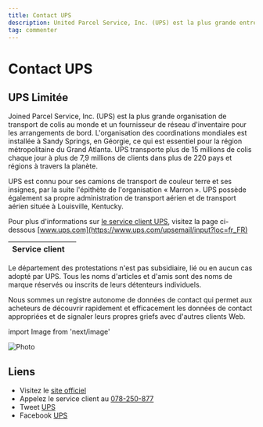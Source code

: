 ```yaml
---
title: Contact UPS
description: United Parcel Service, Inc. (UPS) est la plus grande entreprise..
tag: commenter
---
```


# Contact UPS

## UPS Limitée

Joined Parcel Service, Inc. (UPS) est la plus grande organisation de transport de colis au monde et un fournisseur de réseau d'inventaire pour les arrangements de bord. L'organisation des coordinations mondiales est installée à Sandy Springs, en Géorgie, ce qui est essentiel pour la région métropolitaine du Grand Atlanta. UPS transporte plus de 15 millions de colis chaque jour à plus de 7,9 millions de clients dans plus de 220 pays et régions à travers la planète.

UPS est connu pour ses camions de transport de couleur terre et ses insignes, par la suite l'épithète de l'organisation « Marron ». UPS possède également sa propre administration de transport aérien et de transport aérien située à Louisville, Kentucky.

Pour plus d'informations sur [le service client UPS](https://lesservicesclients.fr/ups/), visitez la page ci-dessous [www.ups.com](https://www.ups.com/upsemail/input?loc=fr_FR)

| **Service client** |                                                                                                         |
| ---------- | --------------------------------------------------------------------------------------------------------------------------- |
Le département des protestations n'est pas subsidiaire, lié ou en aucun cas adopté par UPS. Tous les noms d'articles et d'amis sont des noms de marque réservés ou inscrits de leurs détenteurs individuels.

Nous sommes un registre autonome de données de contact qui permet aux acheteurs de découvrir rapidement et efficacement les données de contact appropriées et de signaler leurs propres griefs avec d'autres clients Web.

import Image from 'next/image'

<Image
  src="/images/ups.jpg"
  alt="Photo"
  width={210}
  height={210}
  priority
  className="next-image"
/>

## Liens

- Visitez le [site officiel](https://www.ups.com/be/fr/help-support-center.page?)
- Appelez le service client au [078-250-877](078-250-877)
- Tweet [UPS](https://twitter.com/ups_fr)
- Facebook [UPS](https://www.facebook.com/ups/)

[^1]: Footnote **can have markup**

    and multiple paragraphs.

[^2]: Footnote text.
